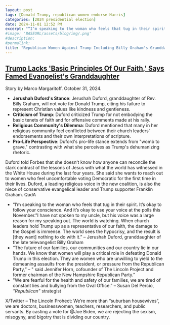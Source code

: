 ```yaml
---
layout: post
tags: [Donald Trump, republican women endorse Harris]
categories: [2024 presidential election]
date: 2024-11-01 12:52 PM
excerpt: "“I’m speaking to the woman who feels that tug in their spirit. It’s okay to follow your conscience. And it’s okay to use your voice at the polls this November.”I have not spoken to my uncle, but his voice was a large reason for my speaking out. The world is watching. When church leaders hold Trump up as a representative of our faith, the damage to the Gospel is immense. The world sees the hypocrisy, and the result is [they want] nothing to do with it.” –  Jerushah Duford, granddaughter of the late televangelist Billy Graham"
#image: 'BASEURL/assets/blog/img/.png'
#description:
#permalink:
title: "Republican Women Against Trump Including Billy Graham's Granddaughter, Franklin's Niece"
---
```



## [Trump Lacks 'Basic Principles Of Our Faith,' Says Famed Evangelist's Granddaughter](https://www.huffpost.com/entry/famed-evangelists-granddaughter-says-trump-lacks-basic-principles-of-our-faith_n_6723795ce4b02f5ab1d281eb)

Story by Marco Margaritoff. October 31, 2024.

- **Jerushah Duford's Stance**: Jerushah Duford, granddaughter of Rev. Billy Graham, will not vote for Donald Trump, citing his failure to represent Christian values like kindness and gentleness.
- **Criticism of Trump**: Duford criticized Trump for not embodying the basic tenets of faith and for offensive comments made at his rally.
- **Religious Community's Dilemma**: Duford mentioned that many in her religious community feel conflicted between their church leaders' endorsements and their own interpretations of scripture.
- **Pro-Life Perspective**: Duford's pro-life stance extends from "womb to grave," contrasting with what she perceives as Trump's dehumanizing rhetoric.

Duford told Forbes that she doesn’t know how anyone can reconcile the stark contrast of the lessons of Jesus with what the world has witnessed in the White House during the last four years. She said she wants to reach out to women who feel uncomfortable voting Democratic for the first time in their lives. Duford, a leading religious voice in the new coalition, is also the niece of conservative evangelical leader and Trump supporter Franklin Graham.
QadA
- “I’m speaking to the woman who feels that tug in their spirit. It’s okay to follow your conscience. And it’s okay to use your voice at the polls this November.”I have not spoken to my uncle, but his voice was a large reason for my speaking out. The world is watching. When church leaders hold Trump up as a representative of our faith, the damage to the Gospel is immense. The world sees the hypocrisy, and the result is [they want] nothing to do with it.” –  Jerushah Duford, granddaughter of the late televangelist Billy Graham
- “The future of our families, our communities and our country lie in our hands. We know that women will play a critical role in defeating Donald Trump in this election. They are women who are unwilling to yield to the demeaning assaults from the president, or pressure from the Republican Party,” – " said Jennifer Horn, cofounder of The Lincoln Project and former chairman of the New Hampshire Republican Party.” 
- "We are fearful for the health and safety of our families, we are tired of constant lies and bullying from the Oval Office.” – Susan Del Percio, *"Republican"* strategist

X/Twitter – The Lincoln  Prohect: We’re more than “suburban housewives”, we are doctors, businesswomen, teachers, researchers, and public servants. By casting a vote for @Joe Biden, we are rejecting the sexism, misogyny, and bigotry that is dividing our country.  
